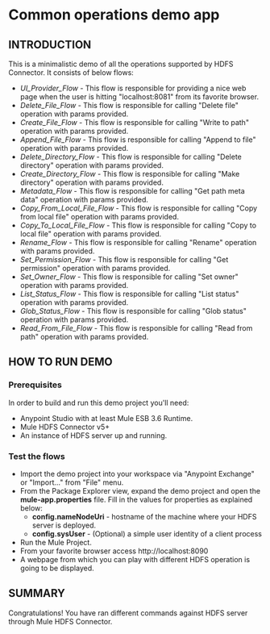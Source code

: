 Common operations demo app
==========================

INTRODUCTION
------------

This is a minimalistic demo of all the operations supported by HDFS Connector. It consists of below flows:

* *UI_Provider_Flow* - This flow is responsible for providing a nice web page when the user is hitting "localhost:8081" from its favorite browser.
* *Delete_File_Flow* - This flow is responsible for calling "Delete file" operation with params provided.  
* *Create_File_Flow* - This flow is responsible for calling "Write to path" operation with params provided.
* *Append_File_Flow* - This flow is responsible for calling "Append to file" operation with params provided.
* *Delete_Directory_Flow* - This flow is responsible for calling "Delete directory" operation with params provided.
* *Create_Directory_Flow* - This flow is responsible for calling "Make directory" operation with params provided.
* *Metadata_Flow* - This flow is responsible for calling "Get path meta data" operation with params provided.
* *Copy_From_Local_File_Flow* - This flow is responsible for calling "Copy from local file" operation with params provided.
* *Copy_To_Local_File_Flow* - This flow is responsible for calling "Copy to local file" operation with params provided.
* *Rename_Flow* - This flow is responsible for calling "Rename" operation with params provided.
* *Set_Permission_Flow* - This flow is responsible for calling "Get permission" operation with params provided.
* *Set_Owner_Flow* - This flow is responsible for calling "Set owner" operation with params provided.
* *List_Status_Flow* - This flow is responsible for calling "List status" operation with params provided.
* *Glob_Status_Flow* - This flow is responsible for calling "Glob status" operation with params provided.
* *Read_From_File_Flow* - This flow is responsible for calling "Read from path" operation with params provided.

HOW TO RUN DEMO
---------------

### Prerequisites
In order to build and run this demo project you'll need:

* Anypoint Studio with at least Mule ESB 3.6 Runtime.
* Mule HDFS Connector v5+
* An instance of HDFS server up and running.

### Test the flows

* Import the demo project into your workspace via "Anypoint Exchange" or "Import..." from "File" menu.
* From the Package Explorer view, expand the demo project and open the **mule-app.properties** file. Fill in the values for properties as explained below:
    * **config.nameNodeUri** - hostname of the machine where your HDFS server is deployed.
    * **config.sysUser** - (Optional) a simple user identity of a client process
* Run the Mule Project.
* From your favorite browser access http://localhost:8090
* A webpage from which you can play with different HDFS operation is going to be displayed.

SUMMARY
-------

Congratulations! You have ran different commands against HDFS server through Mule HDFS Connector.

